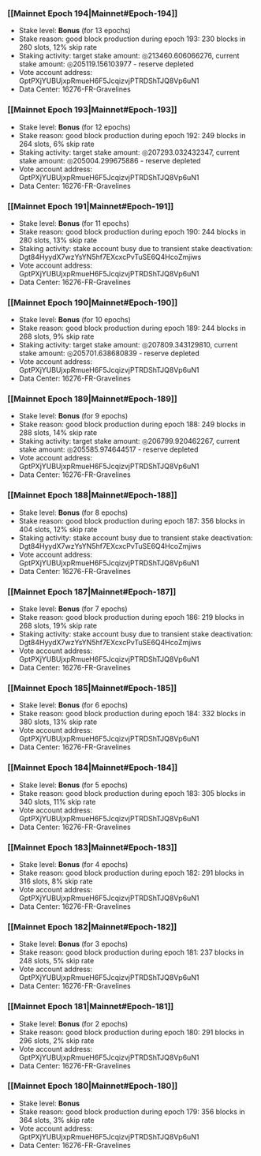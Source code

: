 ### [[Mainnet Epoch 194|Mainnet#Epoch-194]]
* Stake level: **Bonus** (for 13 epochs)
* Stake reason: good block production during epoch 193: 230 blocks in 260 slots, 12% skip rate
* Staking activity: target stake amount: ◎213460.606066276, current stake amount: ◎205119.156103977 - reserve depleted
* Vote account address: GptPXjYUBUjxpRmueH6F5JcqizvjPTRDShTJQ8Vp6uN1
* Data Center: 16276-FR-Gravelines
### [[Mainnet Epoch 193|Mainnet#Epoch-193]]
* Stake level: **Bonus** (for 12 epochs)
* Stake reason: good block production during epoch 192: 249 blocks in 264 slots, 6% skip rate
* Staking activity: target stake amount: ◎207293.032432347, current stake amount: ◎205004.299675886 - reserve depleted
* Vote account address: GptPXjYUBUjxpRmueH6F5JcqizvjPTRDShTJQ8Vp6uN1
* Data Center: 16276-FR-Gravelines
### [[Mainnet Epoch 191|Mainnet#Epoch-191]]
* Stake level: **Bonus** (for 11 epochs)
* Stake reason: good block production during epoch 190: 244 blocks in 280 slots, 13% skip rate
* Staking activity: stake account busy due to transient stake deactivation: Dgt84HyydX7wzYsYN5hf7EXcxcPvTuSE6Q4HcoZmjiws
* Vote account address: GptPXjYUBUjxpRmueH6F5JcqizvjPTRDShTJQ8Vp6uN1
* Data Center: 16276-FR-Gravelines
### [[Mainnet Epoch 190|Mainnet#Epoch-190]]
* Stake level: **Bonus** (for 10 epochs)
* Stake reason: good block production during epoch 189: 244 blocks in 268 slots, 9% skip rate
* Staking activity: target stake amount: ◎207809.343129810, current stake amount: ◎205701.638680839 - reserve depleted
* Vote account address: GptPXjYUBUjxpRmueH6F5JcqizvjPTRDShTJQ8Vp6uN1
* Data Center: 16276-FR-Gravelines
### [[Mainnet Epoch 189|Mainnet#Epoch-189]]
* Stake level: **Bonus** (for 9 epochs)
* Stake reason: good block production during epoch 188: 249 blocks in 288 slots, 14% skip rate
* Staking activity: target stake amount: ◎206799.920462267, current stake amount: ◎205585.974644517 - reserve depleted
* Vote account address: GptPXjYUBUjxpRmueH6F5JcqizvjPTRDShTJQ8Vp6uN1
* Data Center: 16276-FR-Gravelines
### [[Mainnet Epoch 188|Mainnet#Epoch-188]]
* Stake level: **Bonus** (for 8 epochs)
* Stake reason: good block production during epoch 187: 356 blocks in 404 slots, 12% skip rate
* Staking activity: stake account busy due to transient stake deactivation: Dgt84HyydX7wzYsYN5hf7EXcxcPvTuSE6Q4HcoZmjiws
* Vote account address: GptPXjYUBUjxpRmueH6F5JcqizvjPTRDShTJQ8Vp6uN1
* Data Center: 16276-FR-Gravelines
### [[Mainnet Epoch 187|Mainnet#Epoch-187]]
* Stake level: **Bonus** (for 7 epochs)
* Stake reason: good block production during epoch 186: 219 blocks in 268 slots, 19% skip rate
* Staking activity: stake account busy due to transient stake deactivation: Dgt84HyydX7wzYsYN5hf7EXcxcPvTuSE6Q4HcoZmjiws
* Vote account address: GptPXjYUBUjxpRmueH6F5JcqizvjPTRDShTJQ8Vp6uN1
* Data Center: 16276-FR-Gravelines
### [[Mainnet Epoch 185|Mainnet#Epoch-185]]
* Stake level: **Bonus** (for 6 epochs)
* Stake reason: good block production during epoch 184: 332 blocks in 380 slots, 13% skip rate
* Vote account address: GptPXjYUBUjxpRmueH6F5JcqizvjPTRDShTJQ8Vp6uN1
* Data Center: 16276-FR-Gravelines
### [[Mainnet Epoch 184|Mainnet#Epoch-184]]
* Stake level: **Bonus** (for 5 epochs)
* Stake reason: good block production during epoch 183: 305 blocks in 340 slots, 11% skip rate
* Vote account address: GptPXjYUBUjxpRmueH6F5JcqizvjPTRDShTJQ8Vp6uN1
* Data Center: 16276-FR-Gravelines
### [[Mainnet Epoch 183|Mainnet#Epoch-183]]
* Stake level: **Bonus** (for 4 epochs)
* Stake reason: good block production during epoch 182: 291 blocks in 316 slots, 8% skip rate
* Vote account address: GptPXjYUBUjxpRmueH6F5JcqizvjPTRDShTJQ8Vp6uN1
* Data Center: 16276-FR-Gravelines
### [[Mainnet Epoch 182|Mainnet#Epoch-182]]
* Stake level: **Bonus** (for 3 epochs)
* Stake reason: good block production during epoch 181: 237 blocks in 248 slots, 5% skip rate
* Vote account address: GptPXjYUBUjxpRmueH6F5JcqizvjPTRDShTJQ8Vp6uN1
* Data Center: 16276-FR-Gravelines
### [[Mainnet Epoch 181|Mainnet#Epoch-181]]
* Stake level: **Bonus** (for 2 epochs)
* Stake reason: good block production during epoch 180: 291 blocks in 296 slots, 2% skip rate
* Vote account address: GptPXjYUBUjxpRmueH6F5JcqizvjPTRDShTJQ8Vp6uN1
* Data Center: 16276-FR-Gravelines
### [[Mainnet Epoch 180|Mainnet#Epoch-180]]
* Stake level: **Bonus**
* Stake reason: good block production during epoch 179: 356 blocks in 364 slots, 3% skip rate
* Vote account address: GptPXjYUBUjxpRmueH6F5JcqizvjPTRDShTJQ8Vp6uN1
* Data Center: 16276-FR-Gravelines